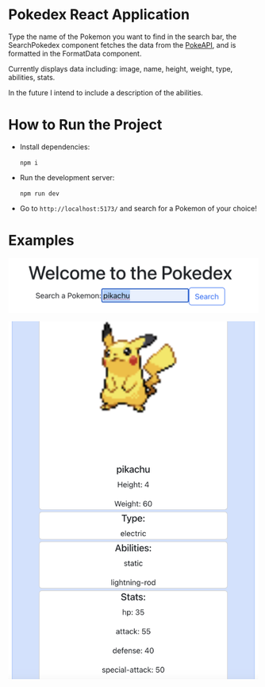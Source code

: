 # Pokedex React Application

Type the name of the Pokemon you want to find in the search bar, the SearchPokedex component fetches the data from the [PokeAPI](https://pokeapi.co/), and is formatted in the FormatData component.

Currently displays data including: image, name, height, weight, type, abilities, stats. 

In the future I intend to include a description of the abilities.

# How to Run the Project

- Install dependencies:

  `npm i`

- Run the development server:
  
  `npm run dev`
  
- Go to `http://localhost:5173/` and search for a Pokemon of your choice!

# Examples

![example1](https://github.com/ben-dh3/pokedex_app/blob/main/images/example1.png?raw=true)

![example2](https://github.com/ben-dh3/pokedex_app/blob/main/images/example2.png?raw=true)
